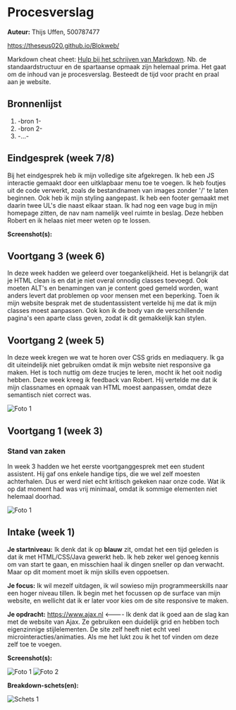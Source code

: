 # Procesverslag
**Auteur:** Thijs Uffen, 500787477

https://theseus020.github.io/Blokweb/

Markdown cheat cheet: [Hulp bij het schrijven van Markdown](https://github.com/adam-p/markdown-here/wiki/Markdown-Cheatsheet). Nb. de standaardstructuur en de spartaanse opmaak zijn helemaal prima. Het gaat om de inhoud van je procesverslag. Besteedt de tijd voor pracht en praal aan je website.



## Bronnenlijst
1. -bron 1-
2. -bron 2-
3. -...-



## Eindgesprek (week 7/8)

Bij het eindgesprek heb ik mijn volledige site afgekregen. Ik heb een JS interactie gemaakt door een uitklapbaar menu toe te voegen. Ik heb foutjes uit de code verwerkt, zoals de bestandnamen van images zonder '/' te laten beginnen. Ook heb ik mijn styling aangepast. Ik heb een footer gemaakt met daarin twee UL's die naast elkaar staan. Ik had nog een vage bug in mijn homepage zitten, de nav nam namelijk veel ruimte in beslag. Deze hebben Robert en ik helaas niet meer weten op te lossen.

**Screenshot(s):**





## Voortgang 3 (week 6)

In deze week hadden we geleerd over toegankelijkheid. Het is belangrijk dat je HTML clean is en dat je niet overal onnodig classes toevoegd. Ook moeten ALT's en benamingen van je content goed gemeld worden, want anders levert dat problemen op voor mensen met een beperking.
Toen ik mijn website besprak met de studentassistent vertelde hij me dat ik mijn classes moest aanpassen. Ook kon ik de body van de verschillende pagina's een aparte class geven, zodat ik dit gemakkelijk kan stylen. 



## Voortgang 2 (week 5)

In deze week kregen we wat te horen over CSS grids en mediaquery. Ik ga dit uiteindelijk niet gebruiken omdat ik mijn website niet responsive ga maken. Het is toch nuttig om deze trucjes te leren, mocht ik het ooit nodig hebben. Deze week kreeg ik feedback van Robert. Hij vertelde me dat ik mijn classnames en opmaak van HTML moest aanpassen, omdat deze semantisch niet correct was. 

![Foto 1](images/wk5_voortgang.png)



## Voortgang 1 (week 3)

### Stand van zaken

In week 3 hadden we het eerste voortganggesprek met een student assistent. Hij gaf ons enkele handige tips, die we wel zelf moesten achterhalen. Dus er werd niet echt kritisch gekeken naar onze code. Wat ik op dat moment had was vrij minimaal, omdat ik sommige elementen niet helemaal doorhad. 

![Foto 1](images/wk3_voortgang.png)



## Intake (week 1)

**Je startniveau:** Ik denk dat ik op <strong>blauw</strong> zit, omdat het een tijd geleden is dat ik met HTML/CSS/Java gewerkt heb. Ik heb zeker wel genoeg kennis om van start te gaan, en misschien haal ik dingen sneller op dan verwacht. Maar op dit moment moet ik mijn skills even oppoetsen.

**Je focus:** Ik wil mezelf uitdagen, ik wil sowieso mijn programmeerskills naar een hoger niveau tillen. Ik begin met het focussen op de surface van mijn website, en wellicht dat ik er later voor kies om de site responsive te maken.

**Je opdracht:** https://www.ajax.nl <---- Ik denk dat ik goed aan de slag kan met de website van Ajax. Ze gebruiken een duidelijk grid en hebben toch eigenzinnige stijlelementen. De site zelf heeft niet echt veel microinteracties/animaties. Als me het lukt zou ik het tof vinden om deze zelf toe te voegen.

**Screenshot(s):**

![Foto 1](images/AJAX_screenshot_1.png)
![Foto 2](images/AJAX_screenshot_2.png)

**Breakdown-schets(en):**

![Schets 1](images/Breakdown.png)
